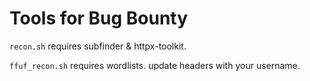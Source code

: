# Tools for Bug Bounty 

`recon.sh` requires subfinder & httpx-toolkit.

`ffuf_recon.sh` requires wordlists.  update headers with your username.

